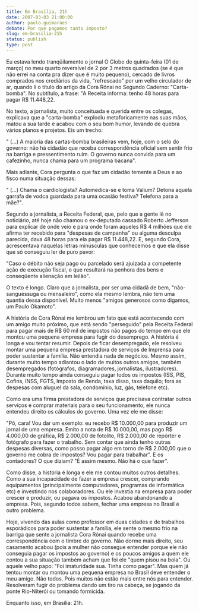 ```yaml
---
title: Em Brasília, 21h
date: 2007-03-03 21:00:00
author: paulo.guimaraes
debate: Por que pagamos tanto imposto?
slug: em-brasilia-21h
status: publish 
type: post
---
```


Eu estava lendo tranqüilamente o jornal O Globo de quinta-feira (01 de março) no meu quarto reversível de 2 por 3 metros quadrados (se é que não errei na conta pra dizer que é muito pequeno), cercado de livros comprados nos crediários da vida, "refrescado" por um velho circulador de ar, quando li o título do artigo da Cora Rónai no Segundo Caderno: "Carta-bomba". No subtítulo, a frase: "A Receita informa: tenho 48 horas para pagar R$ 11.448,22.  

No texto, a jornalista, muito conceituada e querida entre os colegas, explicava que a "carta-bomba" explodiu metaforicamente nas suas mãos, matou a sua tarde e acabou com o seu bom humor, levando de quebra vários planos e projetos. Eis um trecho:  

" (...) A maioria das cartas-bomba brasileiras vem, hoje, com o selo do governo: não há cidadão que receba correspondência oficial sem sentir frio na barriga e pressentimento ruim. O governo nunca convida para um cafezinho, nunca chama para um programa bacana".   

Mais adiante, Cora pergunta o que faz um cidadão temente a Deus e ao fisco numa situação dessas:  

" (...) Chama o cardiologista? Automedica-se e toma Valium? Detona aquela garrafa de vodca guardada para uma ocasião festiva? Telefona para a mãe?".  

Segundo a jornalista, a Receita Federal, que, pelo que a gente lê no noticiário, até hoje não chamou o ex-deputado cassado Roberto Jefferson para explicar de onde veio e para onde foram aqueles R$ 4 milhões que ele afirma ter recebido para "despesas de campanha" ou alguma desculpa parecida, dava 48 horas para ela pagar R$ 11.448,22. E, segundo Cora, acrescentava naquelas letras minúsculas que conhecemos e que ela disse que só conseguiu ler de puro pavor:  

"Caso o débito não seja pago ou parcelado será ajuizada a competente ação de execução fiscal, o que resultará na penhora dos bens e conseqüente alienação em leilão".  

O texto é longo. Claro que a jornalista, por ser uma cidadã de bem, "não-sanguessuga ou mensaleiro", como ela mesmo lembra, não tem uma quantia dessa disponível. Muito menos "amigos generosos como digamos, um Paulo Okamoto".  

A história de Cora Rónai me lembrou um fato que está acontecendo com um amigo muito próximo, que está sendo "perseguido" pela Receita Federal para pagar mais de R$ 60 mil de impostos não pagos do tempo em que ele montou uma pequena empresa para fugir do desemprego. A história é longa e vou tentar resumir. Depois de ficar desempregado, ele resolveu montar uma pequena empresa prestadora de serviços de Imprensa para poder sustentar a família. Não entendia nada de negócios. Mesmo assim, durante muito tempo adiantou o lado de muitos outros amigos, também desempregados (fotógrafos, diagramadores, jornalistas, ilustradores). Durante muito tempo ainda conseguiu pagar todos os impostos (ISS, PIS, Cofins, INSS, FGTS, Imposto de Renda, taxa disso, taxa daquilo; fora as despesas com aluguel da sala, condomínio, luz, gás, telefone etc).   

Como era uma firma prestadora de serviços que precisava contratar outros serviços e comprar materiais para o seu funcionamento, ele nunca entendeu direito os cálculos do governo. Uma vez ele me disse:  

"Pô, cara! Vou dar um exemplo: eu recebo R$ 10.000,00 para produzir um jornal de uma empresa. Emito a nota de R$ 10.000,00, mas pago R$ 4.000,00 de gráfica, R$ 2.000,00 de fotolito, R$ 2.000,00 de repórter e fotógrafo para fazer o trabalho. Sem contar que ainda tenho outras despesas diversas, como posso pagar algo em torno de R$ 2.000,00 que o governo me cobra de impostos? Vou pagar para trabalhar". E os contadores? O que diziam? "É assim mesmo. Não há o que fazer".  

Como disse, a história é longa e ele me contou muitos outros detalhes. Como a sua incapacidade de fazer a empresa crescer, comprando equipamentos (principalmente computadores, programas de informática etc) e investindo nos colaboradores. Ou ele investia na empresa para poder crescer e produzir, ou pagava os impostos. Acabou abandonando a empresa. Pois, segundo todos sabem, fechar uma empresa no Brasil é outro problema.  

Hoje, vivendo das aulas como professor em duas cidades e de trabalhos esporádicos para poder sustentar a família, ele sente o mesmo frio na barriga que sente a jornalista Cora Rónai quando recebe uma correspondência com o timbre do governo. Não dorme mais direito, seu casamento acabou (pois a mulher não consegue entender porque ele não conseguia pagar os impostos ao governo) e os poucos amigos a quem ele contou a sua situação também acham que foi ele "quem pisou na bola". Ou aquele velho papo: "Foi imaturidade sua. Tinha como pagar". Mas quem já tentou montar ou montou uma pequena empresa no Brasil deve entender o meu amigo. Não todos. Pois muitos não estão mais entre nós para entender. Resolveram fugir do problema dando um tiro na cabeça, se jogando da ponte Rio-Niterói ou tomando formicida.  

Enquanto isso, em Brasília: 21h.
